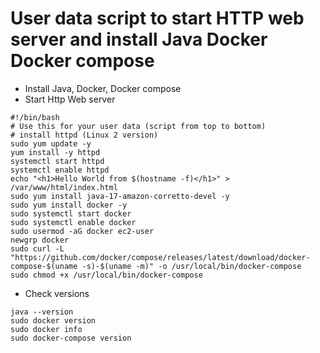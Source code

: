 # User data script to start HTTP web server and install Java Docker Docker compose
* Install Java, Docker, Docker compose
* Start Http Web server
```
#!/bin/bash
# Use this for your user data (script from top to bottom)
# install httpd (Linux 2 version)
sudo yum update -y
yum install -y httpd
systemctl start httpd
systemctl enable httpd
echo "<h1>Hello World from $(hostname -f)</h1>" > /var/www/html/index.html
sudo yum install java-17-amazon-corretto-devel -y
sudo yum install docker -y
sudo systemctl start docker
sudo systemctl enable docker
sudo usermod -aG docker ec2-user
newgrp docker
sudo curl -L "https://github.com/docker/compose/releases/latest/download/docker-compose-$(uname -s)-$(uname -m)" -o /usr/local/bin/docker-compose
sudo chmod +x /usr/local/bin/docker-compose
```
* Check versions
```
java --version
sudo docker version
sudo docker info
sudo docker-compose version
```